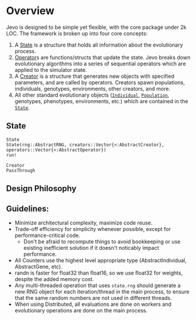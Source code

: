 # Overview

Jevo is designed to be simple yet flexible, with the core package under 2k LOC. The framework is broken up into four core concepts:

1. A [State](@ref) is a structure that holds all information about the evolutionary process.
2. [Operator](@ref)s are functions/structs that update the state. Jevo breaks down evolutionary algorithms into a series of sequential operators which are applied to the simulator state.
3. A [Creator](@ref) is a structure that generates new objects with specified parameters, and are called by operators. Creators spawn populations, individuals, genotypes, environments, other creators, and more.
4. All other standard evolutionary objects ([`Individual`](@ref), [`Population`](@ref), genotypes, phenotypes, environments, etc.) which are contained in the [`State`](@ref).

## State

```@docs
State
State(rng::AbstractRNG, creators::Vector{<:AbstractCreator}, operators::Vector{<:AbstractOperator})
run!
```


```@docs
Creator
PassThrough
```

## Design Philosophy


## Guidelines:

- Minimize architectural complexity, maximize code reuse.
- Trade-off efficiency for simplicity whenever possible, except for performance-critical code. 
    - Don't be afraid to recompute things to avoid bookkeeping or use existing inefficient solution if it doesn't noticably impact performance.
- All Counters use the highest level appropriate type (AbstractIndividual, AbstractGene, etc).
- randn is faster for float32 than float16, so we use float32 for weights, despite the added memory cost.
- Any multi-threaded operation that uses `state.rng` should generate a new RNG object for each iteration/thread in the main process, to ensure that the same random numbers are not used in different threads.
- When using Distributed, all evaluations are done on workers and evolutionary operations are done on the main process.
